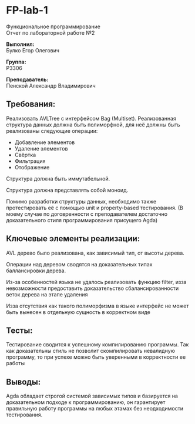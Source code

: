 # FP-lab-1


Функциональное программирование<br>
Отчет по лабораторной работе №2


**Выполнил:** <br>
Булко Егор Олегович

**Группа:**<br>
P3306

**Преподаватель:**<br>
Пенской Александр Владимирович

## Требования:

Реализовать AVLTree с интерфейсом Bag (Multiset).
Реализованная структура данных должна быть полиморфной, для неё должны быть реализованы следующие операции:
- Добавление элементов
- Удаление элементов
- Свёртка
- Фильтрация
- Отображение

Структура должна быть иммутабельной.

Структура должна представлять собой моноид.

Помимо разработки структуры данных, необходимо также протестировать её с помощью unit и property-based тестирования.
(В моему случае по договренности с преподавателем достаточно доказательного стиля программирования присущего Agda)

## Ключевые элементы реализации:

AVL дерево было реализована, как зависимый тип, от высоты дерева. 

Операции над деревом сводятся на доказательных типах баллансировки дерева. 

Из-за особенностей языка не удалось реализовать функцию filter, изза невозможности предоставить доказательство сбалансированности веток дерева на этапе удаления

Изза отсутствия как такого полиморфизма в языке интерфейс не может быть вынесен в отдельную сущность в корректном виде


## Тесты:

Тестирование сводится к успешному компилированию программы. Так как доказательны стиль не позволит скомпилировать невалидную программу, то при успехе можно быть уверенными в корректности ее работы  


## Выводы:

Agda обладает строгой системой зависимых типов и базируется на доказательном подходе к программированию, он гарантирует правильную работу программы на любых этамах без неодходимости тестирования.